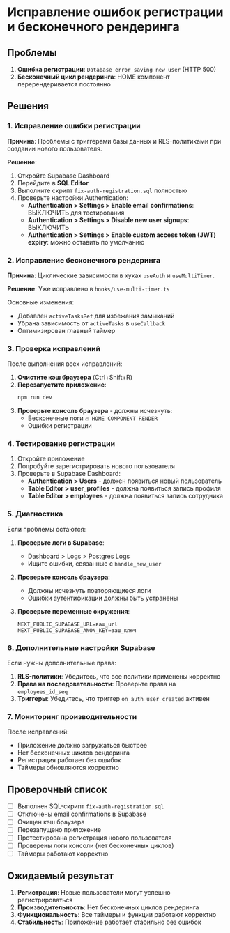 # Исправление ошибок регистрации и бесконечного рендеринга

## Проблемы

1. **Ошибка регистрации**: `Database error saving new user` (HTTP 500)
2. **Бесконечный цикл рендеринга**: HOME компонент перерендеривается постоянно

## Решения

### 1. Исправление ошибки регистрации

**Причина**: Проблемы с триггерами базы данных и RLS-политиками при создании нового пользователя.

**Решение**:

1. Откройте Supabase Dashboard
2. Перейдите в **SQL Editor**
3. Выполните скрипт `fix-auth-registration.sql` полностью
4. Проверьте настройки Authentication:
   - **Authentication > Settings > Enable email confirmations**: ВЫКЛЮЧИТЬ для тестирования
   - **Authentication > Settings > Disable new user signups**: ВЫКЛЮЧИТЬ
   - **Authentication > Settings > Enable custom access token (JWT) expiry**: можно оставить по умолчанию

### 2. Исправление бесконечного рендеринга

**Причина**: Циклические зависимости в хуках `useAuth` и `useMultiTimer`.

**Решение**: Уже исправлено в `hooks/use-multi-timer.ts`

Основные изменения:
- Добавлен `activeTasksRef` для избежания замыканий
- Убрана зависимость от `activeTasks` в `useCallback`
- Оптимизирован главный таймер

### 3. Проверка исправлений

После выполнения всех исправлений:

1. **Очистите кэш браузера** (Ctrl+Shift+R)
2. **Перезапустите приложение**:
   ```bash
   npm run dev
   ```
3. **Проверьте консоль браузера** - должны исчезнуть:
   - Бесконечные логи `🔥 HOME COMPONENT RENDER`
   - Ошибки регистрации

### 4. Тестирование регистрации

1. Откройте приложение
2. Попробуйте зарегистрировать нового пользователя
3. Проверьте в Supabase Dashboard:
   - **Authentication > Users** - должен появиться новый пользователь
   - **Table Editor > user_profiles** - должна появиться запись профиля
   - **Table Editor > employees** - должна появиться запись сотрудника

### 5. Диагностика

Если проблемы остаются:

1. **Проверьте логи в Supabase**:
   - Dashboard > Logs > Postgres Logs
   - Ищите ошибки, связанные с `handle_new_user`

2. **Проверьте консоль браузера**:
   - Должны исчезнуть повторяющиеся логи
   - Ошибки аутентификации должны быть устранены

3. **Проверьте переменные окружения**:
   ```
   NEXT_PUBLIC_SUPABASE_URL=ваш_url
   NEXT_PUBLIC_SUPABASE_ANON_KEY=ваш_ключ
   ```

### 6. Дополнительные настройки Supabase

Если нужны дополнительные права:

1. **RLS-политики**: Убедитесь, что все политики применены корректно
2. **Права на последовательности**: Проверьте права на `employees_id_seq`
3. **Триггеры**: Убедитесь, что триггер `on_auth_user_created` активен

### 7. Мониторинг производительности

После исправлений:
- Приложение должно загружаться быстрее
- Нет бесконечных циклов рендеринга
- Регистрация работает без ошибок
- Таймеры обновляются корректно

## Проверочный список

- [ ] Выполнен SQL-скрипт `fix-auth-registration.sql`
- [ ] Отключены email confirmations в Supabase
- [ ] Очищен кэш браузера
- [ ] Перезапущено приложение
- [ ] Протестирована регистрация нового пользователя
- [ ] Проверены логи консоли (нет бесконечных циклов)
- [ ] Таймеры работают корректно

## Ожидаемый результат

1. **Регистрация**: Новые пользователи могут успешно регистрироваться
2. **Производительность**: Нет бесконечных циклов рендеринга
3. **Функциональность**: Все таймеры и функции работают корректно
4. **Стабильность**: Приложение работает стабильно без ошибок 